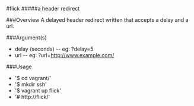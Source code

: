 #flick
#####a header redirect

###Overview
A delayed header redirect written that accepts a delay and a url.

###Argument(s)
- delay (seconds)
-- eg: ?delay=5
- url
-- eg: ?url=http://www.example.com/

###Usage
- '$ cd vagrant/'
- '$ mkdir ssh'
- '$ vagrant up flick'
- '# http://flick/'
